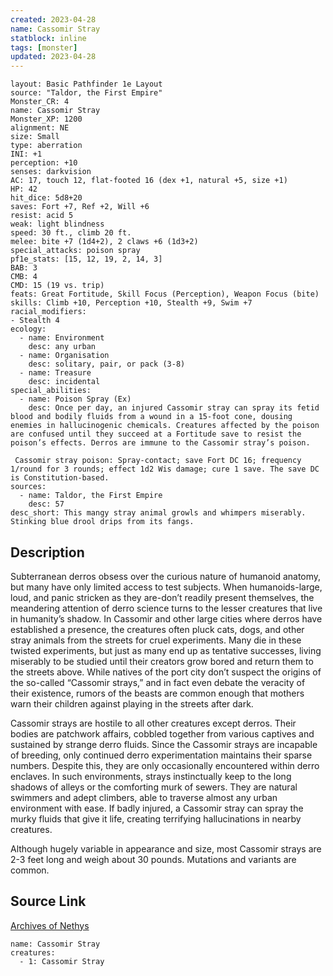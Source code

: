 ```yaml
---
created: 2023-04-28
name: Cassomir Stray
statblock: inline
tags: [monster]
updated: 2023-04-28
---
```

```statblock
layout: Basic Pathfinder 1e Layout
source: "Taldor, the First Empire"
Monster_CR: 4
name: Cassomir Stray
Monster_XP: 1200
alignment: NE
size: Small
type: aberration
INI: +1
perception: +10
senses: darkvision
AC: 17, touch 12, flat-footed 16 (dex +1, natural +5, size +1)
HP: 42
hit_dice: 5d8+20
saves: Fort +7, Ref +2, Will +6
resist: acid 5
weak: light blindness
speed: 30 ft., climb 20 ft.
melee: bite +7 (1d4+2), 2 claws +6 (1d3+2)
special_attacks: poison spray
pf1e_stats: [15, 12, 19, 2, 14, 3]
BAB: 3
CMB: 4
CMD: 15 (19 vs. trip)
feats: Great Fortitude, Skill Focus (Perception), Weapon Focus (bite)
skills: Climb +10, Perception +10, Stealth +9, Swim +7
racial_modifiers:
- Stealth 4
ecology:
  - name: Environment
    desc: any urban
  - name: Organisation
    desc: solitary, pair, or pack (3-8)
  - name: Treasure
    desc: incidental
special_abilities:
  - name: Poison Spray (Ex)
    desc: Once per day, an injured Cassomir stray can spray its fetid blood and bodily fluids from a wound in a 15-foot cone, dousing enemies in hallucinogenic chemicals. Creatures affected by the poison are confused until they succeed at a Fortitude save to resist the poison’s effects. Derros are immune to the Cassomir stray’s poison.

 Cassomir stray poison: Spray-contact; save Fort DC 16; frequency 1/round for 3 rounds; effect 1d2 Wis damage; cure 1 save. The save DC is Constitution-based.
sources:
  - name: Taldor, the First Empire
    desc: 57
desc_short: This mangy stray animal growls and whimpers miserably. Stinking blue drool drips from its fangs.
```
## Description
Subterranean derros obsess over the curious nature of humanoid anatomy, but many have only limited access to test subjects. When humanoids-large, loud, and panic stricken as they are-don’t readily present themselves, the meandering attention of derro science turns to the lesser creatures that live in humanity’s shadow. In Cassomir and other large cities where derros have established a presence, the creatures often pluck cats, dogs, and other stray animals from the streets for cruel experiments. Many die in these twisted experiments, but just as many end up as tentative successes, living miserably to be studied until their creators grow bored and return them to the streets above. While natives of the port city don’t suspect the origins of the so-called “Cassomir strays,” and in fact even debate the veracity of their existence, rumors of the beasts are common enough that mothers warn their children against playing in the streets after dark.

Cassomir strays are hostile to all other creatures except derros. Their bodies are patchwork affairs, cobbled together from various captives and sustained by strange derro fluids. Since the Cassomir strays are incapable of breeding, only continued derro experimentation maintains their sparse numbers. Despite this, they are only occasionally encountered within derro enclaves. In such environments, strays instinctually keep to the long shadows of alleys or the comforting murk of sewers. They are natural swimmers and adept climbers, able to traverse almost any urban environment with ease. If badly injured, a Cassomir stray can spray the murky fluids that give it life, creating terrifying hallucinations in nearby creatures.

Although hugely variable in appearance and size, most Cassomir strays are 2-3 feet long and weigh about 30 pounds. Mutations and variants are common.
## Source Link
[Archives of Nethys](https://aonprd.com/MonsterDisplay.aspx?ItemName=Cassomir%20Stray)
```encounter-table
name: Cassomir Stray
creatures:
  - 1: Cassomir Stray
```
